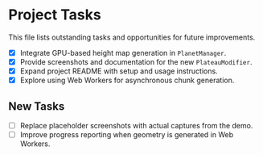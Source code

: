# Project Tasks

This file lists outstanding tasks and opportunities for future improvements.

- [x] Integrate GPU-based height map generation in `PlanetManager`.
- [x] Provide screenshots and documentation for the new `PlateauModifier`.
- [x] Expand project README with setup and usage instructions.
- [x] Explore using Web Workers for asynchronous chunk generation.

## New Tasks
- [ ] Replace placeholder screenshots with actual captures from the demo.
- [ ] Improve progress reporting when geometry is generated in Web Workers.
